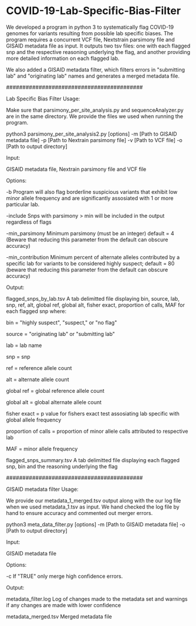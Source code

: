 # COVID-19-Lab-Specific-Bias-Filter
We developed a program in python 3 to systematically flag COVID-19 genomes for variants resulting from possible lab specific biases. The program requires a concurrent VCF file, Nextstrain parsimony file and GISAID metadata file as input. It outputs two tsv files: one with each flagged snp and the respective reasoning underlying the flag, and another providing more detailed information on each flagged lab.

We also added a GISAID metadata filter, which filters errors in "submitting lab" and "originating lab" names and generates a merged metadata file.

##########################################

Lab Specific Bias Filter Usage:

Make sure that parsimony_per_site_analysis.py and sequenceAnalyzer.py are in the same directory. We provide the files we used when running the program.

python3 parsimony_per_site_analysis2.py [options] -m [Path to GISAID metadata file] -p [Path to Nextrain parsimony file] -v [Path to VCF file] -o [Path to output directory]

Input:

GISAID metadata file, Nextrain parsimony file and VCF file

Options:

-b                   Program will also flag borderline suspicious variants that exhibit low minor allele frequency and are                          significantly assosiated with 1 or more particular lab.

-include             Snps with parsimony > min will be included in the output regardless of flags

-min_parsimony       Minimum parsimony (must be an integer) default = 4 (Beware that reducing this parameter from the default
                     can obscure accuracy)

-min_contribution    Minimum percent of alternate alleles contributed by a
                     specific lab for variants to be considered highly
                     suspect; default = 80 (beware that reducing this
                     parameter from the default can obscure accuracy)

Output:

flagged_snps_by_lab.tsv    A tab delimitted file displaying bin, source, lab, snp, ref, alt, global ref, global alt, fisher                              exact, proportion of calls, MAF for each flagged snp where:

bin = "highly suspect", "suspect," or "no flag" 

source = "originating lab" or "submitting lab"

lab = lab name

snp = snp

ref = reference allele count

alt = alternate allele count

global ref = global reference allele count

global alt = global alternate allele count

fisher exact = p value for fishers exact test assosiating lab specific with global allele frequency

proportion of calls = proportion of minor allele calls attributed to respective lab

MAF = minor allele frequency

flagged_snps_summary.tsv   A tab delimitted file displaying each flagged snp, bin and the reasoning underlying the flag

##########################################

GISAID metadata filter Usage:

We provide our metadata_1_merged.tsv output along with the our log file when we used metadata_1.tsv as input. We hand checked the log file by hand to ensure accuracy and commented out merger errors.

python3 meta_data_filter.py [options] -m [Path to GISAID metadata file] -o [Path to output directory]

Input:

GISAID metadata file

Options:

-c     If "TRUE" only merge high confidence errors.

Output:

metadata_filter.log     Log of changes made to the metadata set and warnings if any changes are made with lower confidence

metadata_merged.tsv     Merged metadata file


